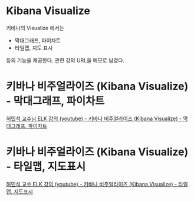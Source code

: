 # Kibana Visualize

키바나의 Visualize 에서는 

- 막대그래프, 파이차트
- 타일맵, 지도 표시

등의 기능을 제공한다. 관련 강의 URL을 메모로 남겼다.



# 키바나 비주얼라이즈 (Kibana Visualize) - 막대그래프, 파이차트

[허민석 교수님 ELK 강의 (youtube) - 키바나 비주얼라이즈 (Kibana Visualize) - 막대그래프, 파이차트](https://www.youtube.com/watch?v=QwYGzRouTsA)



# 키바나 비주얼라이즈 (Kibana Visualize) - 타일맵, 지도표시

[허민석 교수 ELK 강의 (youtube) - 키바나 비주얼라이즈 (Kibana Visualize) - 타일맵, 지도표시](https://www.youtube.com/watch?v=jJ8BOb2IZnc)

